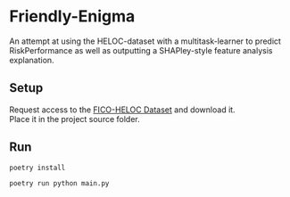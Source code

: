 # Friendly-Enigma
An attempt at using the HELOC-dataset with a multitask-learner to predict RiskPerformance as well as outputting a SHAPley-style feature analysis explanation.

## Setup
Request access to the [FICO-HELOC Dataset](https://community.fico.com/s/explainable-machine-learning-challenge?tabset-3158a=2) and download it.  
Place it in the project source folder.

## Run
```bash
poetry install

poetry run python main.py
```
